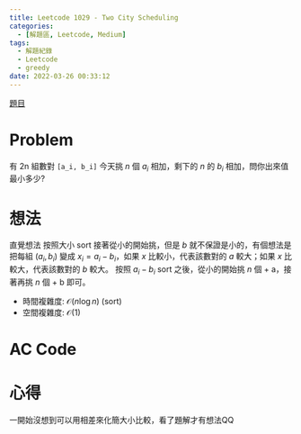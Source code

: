 ```yaml
---
title: Leetcode 1029 - Two City Scheduling
categories:
  - [解題區, Leetcode, Medium]
tags:
  - 解題紀錄
  - Leetcode
  - greedy
date: 2022-03-26 00:33:12
---
```


[題目](https://leetcode.com/problems/two-city-scheduling/)

# Problem
有 2n 組數對 `[a_i, b_i]` 今天挑 $n$ 個 $a_i$ 相加，剩下的 $n$ 的 $b_i$ 相加，問你出來值最小多少?

# 想法

直覺想法 按照大小 sort 接著從小的開始挑，但是 $b$ 就不保證是小的，有個想法是把每組 $(a_i, b_i)$ 變成 $x_i = a_i - b_i$，如果 $x$ 比較小，代表該數對的 $a$ 較大；如果 $x$ 比較大，代表該數對的 $b$ 較大。
按照 $a_i - b_i$ sort 之後，從小的開始挑 $n$ 個 + a，接著再挑 $n$ 個 + b 即可。

- 時間複雜度: $\mathcal{O}(n\log{n})$ (sort)
- 空間複雜度: $\mathcal{O}(1)$

# AC Code
<script src="https://emgithub.com/embed-v2.js?target=https%3A%2F%2Fgithub.com%2Froy4801%2Fsolved_problems%2Fblob%2Fmaster%2Fleetcode%2F1029.cpp%23L17-L35&style=github&showBorder=on&showLineNumbers=on&showFileMeta=on&showCopy=on"></script>

# 心得

一開始沒想到可以用相差來化簡大小比較，看了題解才有想法QQ
